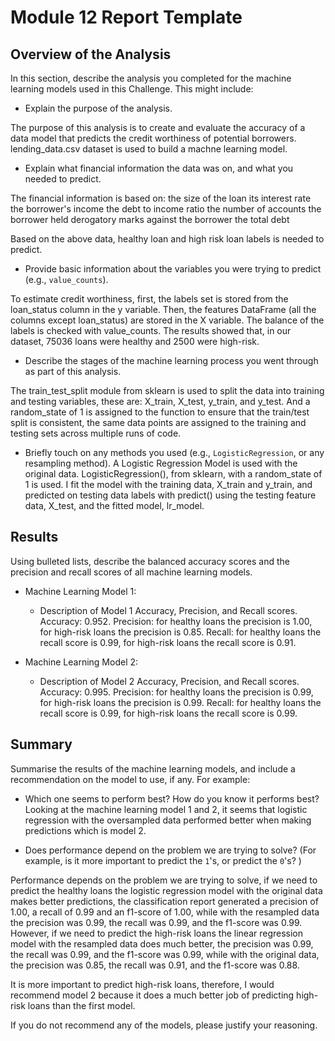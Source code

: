 # Module 12 Report Template

## Overview of the Analysis

In this section, describe the analysis you completed for the machine learning models used in this Challenge. This might include:

* Explain the purpose of the analysis.

 The purpose of this analysis is to create and evaluate the accuracy of a data model that predicts the credit worthiness of potential borrowers. lending_data.csv dataset is used to build a machne learning model.

* Explain what financial information the data was on, and what you needed to predict.
  
The financial information is based on:
the size of the loan
its interest rate
the borrower's income
the debt to income ratio
the number of accounts the borrower held
derogatory marks against the borrower
the total debt

Based on the above data, healthy loan and high risk loan labels is needed to predict.

* Provide basic information about the variables you were trying to predict (e.g., `value_counts`).
  
To estimate credit worthiness, first,  the labels set is stored from the loan_status column in the y variable. Then, the features DataFrame (all the columns except loan_status) are stored in the X variable. The balance of the labels is checked with value_counts. The results showed that, in our dataset, 75036 loans were healthy and 2500 were high-risk.

* Describe the stages of the machine learning process you went through as part of this analysis.
   
The train_test_split module from sklearn is used to split the data into training and testing variables, these are: X_train, X_test, y_train, and y_test. And  a random_state of 1 is assigned to the function to ensure that the train/test split is consistent, the same data points are assigned to the training and testing sets across multiple runs of code.


* Briefly touch on any methods you used (e.g., `LogisticRegression`, or any resampling method).
A Logistic Regression Model is used with the original data. LogisticRegression(), from sklearn, with a random_state of 1 is used. I fit the model with the training data, X_train and y_train, and predicted on testing data labels with predict() using the testing feature data, X_test, and the fitted model, lr_model.


## Results

Using bulleted lists, describe the balanced accuracy scores and the precision and recall scores of all machine learning models.

* Machine Learning Model 1:
  * Description of Model 1 Accuracy, Precision, and Recall scores.
   Accuracy: 0.952.
   Precision: for healthy loans the precision is 1.00, for high-risk loans the precision is 0.85.
   Recall: for healthy loans the recall score is 0.99, for high-risk loans the recall score is 0.91.



* Machine Learning Model 2:
  * Description of Model 2 Accuracy, Precision, and Recall scores.
  Accuracy: 0.995.
  Precision: for healthy loans the precision is 0.99, for high-risk loans the precision is 0.99.
  Recall: for healthy loans the recall score is 0.99, for high-risk loans the recall score is 0.99.

## Summary

Summarise the results of the machine learning models, and include a recommendation on the model to use, if any. For example:
* Which one seems to perform best? How do you know it performs best?
Looking at the machine learning model 1 and 2, it seems that logistic regression with the oversampled data performed better when making predictions which is model 2.

* Does performance depend on the problem we are trying to solve? (For example, is it more important to predict the `1`'s, or predict the `0`'s? )
  
Performance depends on the problem we are trying to solve, if we need to predict the healthy loans the logistic regression model with the original data makes better predictions, the classification report generated a precision of 1.00, a recall of 0.99 and an f1-score of 1.00, while with the resampled data the precision was 0.99, the recall was 0.99, and the f1-score was 0.99. However, if we need to predict the high-risk loans the linear regression model with the resampled data does much better, the precision was 0.99, the recall was 0.99, and the f1-score was 0.99, while with the original data, the precision was 0.85, the recall was 0.91, and the f1-score was 0.88.

It is more important to predict high-risk loans, therefore, I would recommend  model 2 because it does a much better job of predicting high-risk loans than the first model.

If you do not recommend any of the models, please justify your reasoning.
